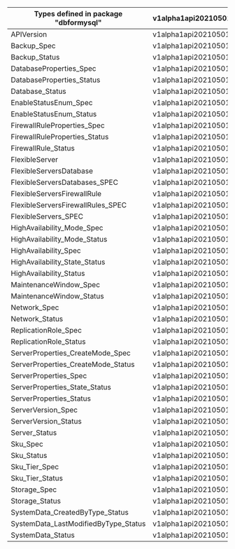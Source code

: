 | Types defined in package "dbformysql" | v1alpha1api20210501 |
|---------------------------------------|---------------------|
| APIVersion                            | v1alpha1api20210501 |
| Backup_Spec                           | v1alpha1api20210501 |
| Backup_Status                         | v1alpha1api20210501 |
| DatabaseProperties_Spec               | v1alpha1api20210501 |
| DatabaseProperties_Status             | v1alpha1api20210501 |
| Database_Status                       | v1alpha1api20210501 |
| EnableStatusEnum_Spec                 | v1alpha1api20210501 |
| EnableStatusEnum_Status               | v1alpha1api20210501 |
| FirewallRuleProperties_Spec           | v1alpha1api20210501 |
| FirewallRuleProperties_Status         | v1alpha1api20210501 |
| FirewallRule_Status                   | v1alpha1api20210501 |
| FlexibleServer                        | v1alpha1api20210501 |
| FlexibleServersDatabase               | v1alpha1api20210501 |
| FlexibleServersDatabases_SPEC         | v1alpha1api20210501 |
| FlexibleServersFirewallRule           | v1alpha1api20210501 |
| FlexibleServersFirewallRules_SPEC     | v1alpha1api20210501 |
| FlexibleServers_SPEC                  | v1alpha1api20210501 |
| HighAvailability_Mode_Spec            | v1alpha1api20210501 |
| HighAvailability_Mode_Status          | v1alpha1api20210501 |
| HighAvailability_Spec                 | v1alpha1api20210501 |
| HighAvailability_State_Status         | v1alpha1api20210501 |
| HighAvailability_Status               | v1alpha1api20210501 |
| MaintenanceWindow_Spec                | v1alpha1api20210501 |
| MaintenanceWindow_Status              | v1alpha1api20210501 |
| Network_Spec                          | v1alpha1api20210501 |
| Network_Status                        | v1alpha1api20210501 |
| ReplicationRole_Spec                  | v1alpha1api20210501 |
| ReplicationRole_Status                | v1alpha1api20210501 |
| ServerProperties_CreateMode_Spec      | v1alpha1api20210501 |
| ServerProperties_CreateMode_Status    | v1alpha1api20210501 |
| ServerProperties_Spec                 | v1alpha1api20210501 |
| ServerProperties_State_Status         | v1alpha1api20210501 |
| ServerProperties_Status               | v1alpha1api20210501 |
| ServerVersion_Spec                    | v1alpha1api20210501 |
| ServerVersion_Status                  | v1alpha1api20210501 |
| Server_Status                         | v1alpha1api20210501 |
| Sku_Spec                              | v1alpha1api20210501 |
| Sku_Status                            | v1alpha1api20210501 |
| Sku_Tier_Spec                         | v1alpha1api20210501 |
| Sku_Tier_Status                       | v1alpha1api20210501 |
| Storage_Spec                          | v1alpha1api20210501 |
| Storage_Status                        | v1alpha1api20210501 |
| SystemData_CreatedByType_Status       | v1alpha1api20210501 |
| SystemData_LastModifiedByType_Status  | v1alpha1api20210501 |
| SystemData_Status                     | v1alpha1api20210501 |
